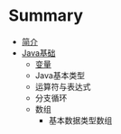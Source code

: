 # Summary

* [简介](README.md)
* [Java基础](chapter1.md)
    * [变量](变量.md)
    * Java基本类型
    * 运算符与表达式
    * 分支循环
    * 数组
        * 基本数据类型数组


